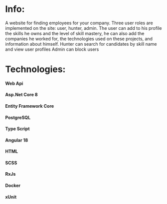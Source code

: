 # Info:
A website for finding employees for your company. 
Three user roles are implemented on the site: user, hunter, admin. 
The user can add to his profile the skills he owns and the level of skill mastery, he can also add the companies he worked for, the technologies used on these projects, and information about himself.
Hunter can search for candidates by skill name and view user profiles
Admin can block users

# Technologies:
#### Web Api
#### Asp.Net Core 8
#### Entity Framework Core
#### PostgreSQL
#### Type Script
#### Angular 18
#### HTML
#### SCSS
#### RxJs
#### Docker
#### xUnit
